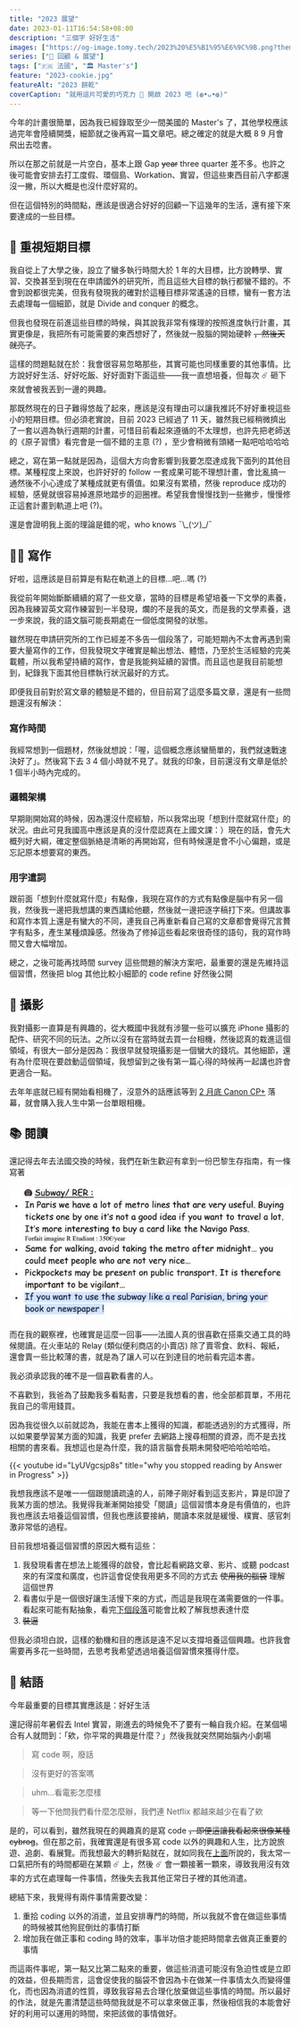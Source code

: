 ```yaml
---
title: "2023 展望"
date: 2023-01-11T16:54:58+08:00
description: "三個字 好好生活"
images: ["https://og-image.tomy.tech/2023%20%E5%B1%95%E6%9C%9B.png?theme=dracula&md=1&fontSize=100px&images=https%3A%2F%2Ftomy.me%2Ftomy-circle-white.png", "2023-cookie.jpg"]
series: ["🔭 回顧 & 展望"]
tags: ["🇫🇷 法國", "🏛 Master's"]
feature: "2023-cookie.jpg"
featureAlt: "2023 餅乾"
coverCaption: "就用這片可愛的巧克力 🍪 開啟 2023 吧 (◍•ᴗ•◍)"
---
```


今年的計畫很簡單，因為我已經錄取至少一間美國的 Master's 了，其他學校應該過完年會陸續開獎，細節就之後再寫一篇文章吧。總之確定的就是大概 8 9 月會飛出去唸書。

所以在那之前就是一片空白，基本上跟 Gap ~~year~~ three quarter 差不多。也許之後可能會安排去打工度假、環個島、Workation、實習，但這些東西目前八字都還沒一撇，所以大概是也沒什麼好寫的。

但在這個特別的時間點，應該是很適合好好的回顧一下這幾年的生活，還有接下來要達成的一些目標。

## 🎯 重視短期目標

我自從上了大學之後，設立了蠻多執行時間大於 1 年的大目標，比方說轉學、實習、交換甚至到現在在申請國外的研究所，而且這些大目標的執行都蠻不錯的。不會到說都很完美，但我有發現我的確對於這種目標非常遙遠的目標，蠻有一套方法去處理每一個細節，就是 Divide and conquer 的概念。

但我也發現在前進這些目標的時候，與其說我非常有條理的按照進度執行計畫，其實更像是，我把所有可能需要的東西想好了，然後就一股腦的開始硬幹 ~~，然後天就亮了~~。

這樣的問題點就在於：我會很容易忽略那些，其實可能也同樣重要的其他事情。比方說好好生活、好好吃飯、好好面對下面這些——我一直想培養，但每次 ☄️ 砸下來就會被我丟到一邊的興趣。

那既然現在的日子難得悠哉了起來，應該是沒有理由可以讓我推託不好好重視這些小的短期目標。但必須老實說，目前 2023 已經過了 11 天，雖然我已經稍微擠出了一套以週為執行週期的計畫，可惜目前看起來遵循的不太理想，也許先把老師送的《原子習慣》看完會是一個不錯的主意 (?) ，至少會稍微有頭緒一點吧哈哈哈哈

總之，寫在第一點就是因為，這個大方向會影響到我要怎麼達成我下面列的其他目標。某種程度上來說，也許好好的 follow 一套成果可能不理想計畫，會比亂搞一通然後不小心達成了某種成就更有價值。如果沒有累積，然後 reproduce 成功的經驗，感覺就很容易掉進原地踏步的迴圈裡。希望我會慢慢找到一些撇步，慢慢修正這套計畫到軌道上吧 (?)。

還是會證明我上面的理論是錯的呢，who knows ¯\\\_(ツ)\_/¯

## ✍🏻 寫作

好啦，這應該是目前算是有點在軌道上的目標...吧...嗎 (?)

我從前年開始斷斷續續的寫了一些文章，當時的目標是希望培養一下文學的素養，因為我練習英文寫作練習到一半發現，爛的不是我的英文，而是我的文學素養，退一步來說，我的語文腦可能長期處在一個低度開發的狀態。

雖然現在申請研究所的工作已經差不多告一個段落了，可能短期內不太會再遇到需要大量寫作的工作，但我發現文字確實是輸出想法、體悟，乃至於生活經驗的完美載體，所以我希望持續的寫作，會是我能夠延續的習慣。而且這也是我目前能想到，紀錄我下面其他目標執行狀況最好的方式。

即便我目前對於寫文章的體驗是不錯的，但目前寫了這麼多篇文章，還是有一些問題還沒有解決：

### 寫作時間

我經常想到一個題材，然後就想說：「喔，這個概念應該蠻簡單的，我們就速戰速決好了」。然後寫下去 3 4 個小時就不見了。就我的印象，目前還沒有文章是低於 1 個半小時內完成的。

### 邏輯架構

早期剛開始寫的時候，因為還沒什麼經驗，所以我常出現「想到什麼就寫什麼」的狀況。由此可見我國高中應該是真的沒什麼認真在上國文課：）現在的話，會先大概列好大綱，確定整個脈絡是清晰的再開始寫，但有時候還是會不小心偏題，或是忘記原本想要寫的東西。

### 用字遣詞

跟前面「想到什麼就寫什麼」有點像，我現在寫作的方式有點像是腦中有另一個我，然後我一邊把我想講的東西講給他聽，然後就一邊把逐字稿打下來。但講故事和寫作本質上還是有蠻大的不同，連我自己再重新看自己寫的文章都會覺得冗言贅字有點多，產生某種煩躁感。然後為了修掉這些看起來很奇怪的語句，我的寫作時間又會大幅增加。

總之，之後可能再找時間 survey 這些問題的解決方案吧，最重要的還是先維持這個習慣，然後把 blog 其他比較小細節的 code refine 好然後公開

## 📸 攝影

我對攝影一直算是有興趣的，從大概國中我就有涉獵一些可以擴充 iPhone 攝影的配件、研究不同的玩法。之所以沒有在當時就去買一台相機，然後認真的栽進這個領域，有很大一部分是因為：我很早就發現攝影是一個蠻大的錢坑。其他細節，還有為什麼現在要啟動這個領域，我想留到之後有第一篇心得的時候再一起講也許會更適合一點。

去年年底就已經有開始看相機了，沒意外的話應該等到 [2 月底 Canon CP+](https://www.canonrumors.com/the-canon-eos-r8-will-be-announced-at-cp-in-february/) 落幕，就會購入我人生中第一台單眼相機。

## 📚 閱讀

還記得去年去法國交換的時候，我們在新生歡迎有拿到一份巴黎生存指南，有一條寫著

![像巴黎人一樣搭地鐵](subway-like-parisian.jpg "如果你想用巴黎道地的方式搭地鐵，帶本書或報紙吧")

而在我的觀察裡，也確實是這麼一回事——法國人真的很喜歡在搭乘交通工具的時候閱讀。在火車站的 Relay (類似便利商店的小賣店) 除了賣零食、飲料、報紙，還會賣一些比較薄的書，就是為了讓人可以在到達目的地前看完這本書。

我必須承認我的確不是一個喜歡看書的人。

不喜歡到，我爸為了鼓勵我多看點書，只要是我想看的書，他全部都買單，不用花我自己的零用錢買。

因為我從很久以前就認為，我能在書本上獲得的知識，都能透過別的方式獲得，所以如果要學習某方面的知識，我更 prefer 去網路上搜尋相關的資源，而不是去找相關的書來看。我想這也是為什麼，我的語言腦會長期未開發吧哈哈哈哈哈。

{{< youtube id="LyUVgcsjp8s" title="why you stopped reading by Answer in Progress" >}}

我想我應該不是唯一一個跟閱讀疏遠的人，前陣子剛好看到這支影片，算是印證了我某方面的想法。我覺得我漸漸開始接受「閱讀」這個習慣本身是有價值的，也許我也應該去培養這個習慣，但我也應該要接納，閱讀本來就是緩慢、樸實、感官刺激非常低的過程。

目前我想培養這個習慣的原因大概有這些：

1. 我發現看書在想法上能獲得的啟發，會比起看網路文章、影片、或聽 podcast 來的有深度和廣度，也許這會促使我用更多不同的方式去 ~~使用我的腦袋~~ 理解這個世界
2. 看書似乎是一個很好讓生活慢下來的方式，而這是我現在滿需要做的一件事。看起來可能有點抽象，看完[下個段落](#-結語)可能會比較了解我想表達什麼
3. ~~裝逼~~

但我必須坦白說，這樣的動機和目的應該是遠不足以支撐培養這個興趣。也許我會需要再多花一些時間，去思考我希望透過培養這個習慣來獲得什麼。

## 📝 結語

今年最重要的目標其實應該是：好好生活

還記得前年暑假去 Intel 實習，剛進去的時候免不了要有一輪自我介紹。在某個場合有人就問到：「欸，你平常的興趣是什麼？」然後我就突然開始腦內小劇場

> 寫 code 啊，廢話

> 沒有更好的答案嗎

> uhm...看電影怎麼樣

> 等一下他問我們看什麼怎麼辦，我們連 Netflix 都越來越少在看了欸

是的，可以看到，雖然我現在的興趣真的是寫 code ~~，即便這讓我看起來很像某種 cybrog~~。但在那之前，我確實還是有很多寫 code 以外的興趣和人生，比方說旅遊、追劇、看展覽。而我想最大的轉折點就在，就如同我在[上面](#-重視短期目標)所說的，我太常一口氣把所有的時間都砸在某顆 ☄️ 上，然後 ☄️ 會一顆接著一顆來，導致我用沒有效率的方式在處理每一件事情，然後失去我其他正常日子裡的其他消遣。

總結下來，我覺得有兩件事情需要改變：

1. 重拾 coding 以外的消遣，並且安排專門的時間，所以我就不會在做這些事情的時候被其他狗屁倒灶的事情打斷
2. 增加我在做正事和 coding 時的效率，事半功倍才能把時間拿去做真正重要的事情

而這兩件事呢，第一點又比第二點來的重要，做這些消遣可能沒有急迫性或是立即的效益，但長期而言，這會促使我的腦袋不會因為卡在做某一件事情太久而變得僵化，而也因為消遣的性質，導致我容易去合理化放棄做這些事情的時間。所以最好的作法，就是先畫清楚這些時間我就是不可以拿來做正事，然後相信我的本能會好好的利用可以運用的時間，來把該做的事情做好。
